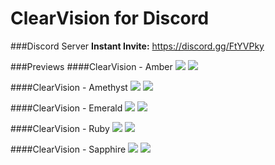 # ClearVision for Discord

###Discord Server
**Instant Invite:** https://discord.gg/FtYVPky

###Previews
####ClearVision - Amber
<img src="https://cdn.rawgit.com/Zerthox/ClearVision/master/screenshots/amber1.png">
<img src="https://cdn.rawgit.com/Zerthox/ClearVision/master/screenshots/amber2.png">

####ClearVision - Amethyst
<img src="https://cdn.rawgit.com/Zerthox/ClearVision/master/screenshots/amethyst1.png">
<img src="https://cdn.rawgit.com/Zerthox/ClearVision/master/screenshots/amethyst2.jpg">

####ClearVision - Emerald
<img src="https://cdn.rawgit.com/Zerthox/ClearVision/master/screenshots/emerald1.png">
<img src="https://cdn.rawgit.com/Zerthox/ClearVision/master/screenshots/emerald2.jpg">

####ClearVision - Ruby
<img src="https://cdn.rawgit.com/Zerthox/ClearVision/master/screenshots/ruby1.png">
<img src="https://cdn.rawgit.com/Zerthox/ClearVision/1ba1fa0442f60fde970fd55cb8011c3b49233c3b/screenshots/ruby2.png">

####ClearVision - Sapphire
<img src="https://cdn.rawgit.com/Zerthox/ClearVision/master/screenshots/sapphire1.png">
<img src="https://cdn.rawgit.com/Zerthox/ClearVision/master/screenshots/sapphire2.jpg">
